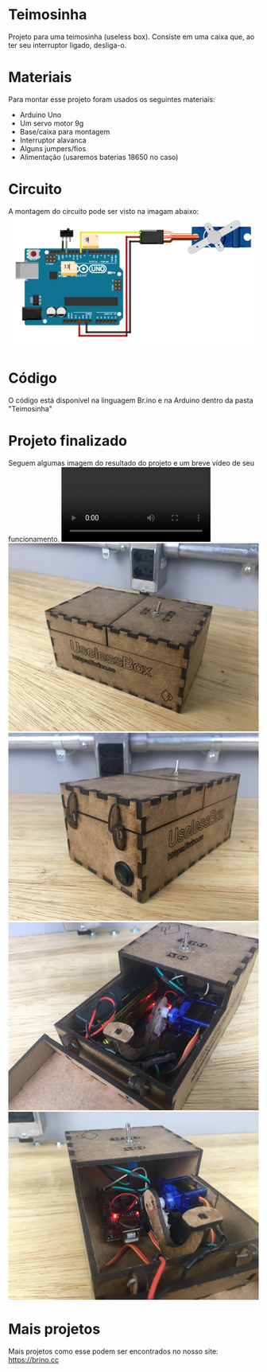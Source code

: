 # Teimosinha
Projeto para uma teimosinha (useless box). Consiste em uma caixa que, ao ter seu interruptor ligado, desliga-o.

# Materiais
Para montar esse projeto foram usados os seguintes materiais:

* Arduino Uno
* Um servo motor 9g
* Base/caixa para montagem
* Interruptor alavanca
* Alguns jumpers/fios
* Alimentação (usaremos baterias 18650 no caso)

# Circuito
A montagem do circuito pode ser visto na imagam abaixo:
![Imagem do circuito](https://github.com/BrinoOficial/Teimosinha/blob/master/Circuito/CircuitoTeimosinha_bb.png)

# Código
O código está disponível na linguagem Br.ino e na Arduino dentro da pasta "Teimosinha"

# Projeto finalizado
Seguem algumas imagem do resultado do projeto e um breve vídeo de seu funcionamento.
![Vídeo funcionando](https://github.com/BrinoOficial/Teimosinha/blob/master/Fotos/IMG_5315.MOV)
![Imagem do Projeto](https://github.com/BrinoOficial/Teimosinha/blob/master/Fotos/IMG_5311.jpg)
![Imagem do Projeto](https://github.com/BrinoOficial/Teimosinha/blob/master/Fotos/IMG_5312.jpg)
![Imagem do Projeto](https://github.com/BrinoOficial/Teimosinha/blob/master/Fotos/IMG_5313.jpg)
![Imagem do Projeto](https://github.com/BrinoOficial/Teimosinha/blob/master/Fotos/IMG_5314.jpg)

# Mais projetos
Mais projetos como esse podem ser encontrados no nosso site: https://brino.cc
